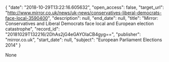 {
  "date": "2018-10-29T13:22:16.605632", 
  "open_access": false, 
  "target_url": "http://www.mirror.co.uk/news/uk-news/conservatives-liberal-democrats-face-local-3590400", 
  "description": null, 
  "end_date": null, 
  "title": "Mirror: Conservatives and Liberal Democrats face local and European election catastrophe", 
  "record_id": "20181029T132216/2DhAs2jG4eGAYOIaCB4gyg==", 
  "publisher": "mirror.co.uk", 
  "start_date": null, 
  "subject": "European Parliament Elections 2014"
}

None